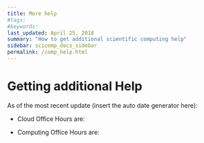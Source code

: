 ```yaml
---
title: More help
#tags:
#keywords:
last_updated: April 25, 2018
summary: "How to get additional scientific computing help"
sidebar: scicomp_docs_sidebar
permalink: /comp_help.html
---
```


# Getting additional Help

As of the most recent update (insert the auto date generator here):
- Cloud Office Hours are:

- Computing Office Hours are:  
